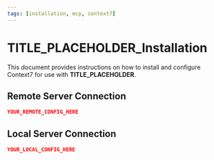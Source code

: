 ```yaml
---
tags: [installation, mcp, context7]
---
```


# TITLE_PLACEHOLDER_Installation

This document provides instructions on how to install and configure Context7 for use with **TITLE_PLACEHOLDER**.

## Remote Server Connection

```json
YOUR_REMOTE_CONFIG_HERE
```

## Local Server Connection

```json
YOUR_LOCAL_CONFIG_HERE
```

